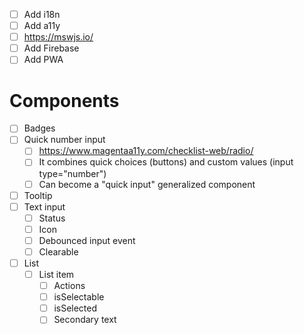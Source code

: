- [ ] Add i18n
- [ ] Add a11y
- [ ] https://mswjs.io/
- [ ] Add Firebase
- [ ] Add PWA

# Components
- [ ] Badges
- [ ] Quick number input
  - [ ] https://www.magentaa11y.com/checklist-web/radio/
  - [ ] It combines quick choices (buttons) and custom values (input type="number")
  - [ ] Can become a "quick input" generalized component
- [ ] Tooltip
- [ ] Text input
  - [ ] Status
  - [ ] Icon
  - [ ] Debounced input event
  - [ ] Clearable
- [ ] List
  - [ ] List item
    - [ ] Actions
    - [ ] isSelectable
    - [ ] isSelected
    - [ ] Secondary text
